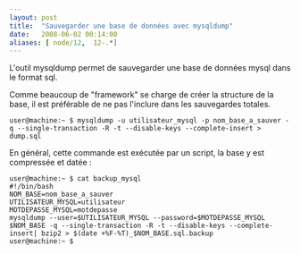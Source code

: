 ```yaml
---
layout: post
title:  "Sauvegarder une base de données avec mysqldump"
date:   2008-06-02 00:14:00
aliases: [ node/12,  12-.*]
---
```

L'outil mysqldump permet de sauvegarder une base de données mysql dans
le format sql.

Comme beaucoup de "framework" se charge de créer la structure de la
base, il est préférable de ne pas l'inclure dans les sauvegardes
totales.

    user@machine:~ $ mysqldump -u utilisateur_mysql -p nom_base_a_sauver -q --single-transaction -R -t --disable-keys --complete-insert > dump.sql

En général, cette commande est exécutée par un script, la base y est
compressée et datée :

    user@machine:~ $ cat backup_mysql
    #!/bin/bash
    NOM_BASE=nom_base_a_sauver
    UTILISATEUR_MYSQL=utilisateur
    MOTDEPASSE_MYSQL=motdepasse
    mysqldump --user=$UTILISATEUR_MYSQL --password=$MOTDEPASSE_MYSQL $NOM_BASE -q --single-transaction -R -t --disable-keys --complete-insert| bzip2 > $(date +%F-%T)_$NOM_BASE.sql.backup
    user@machine:~ $
